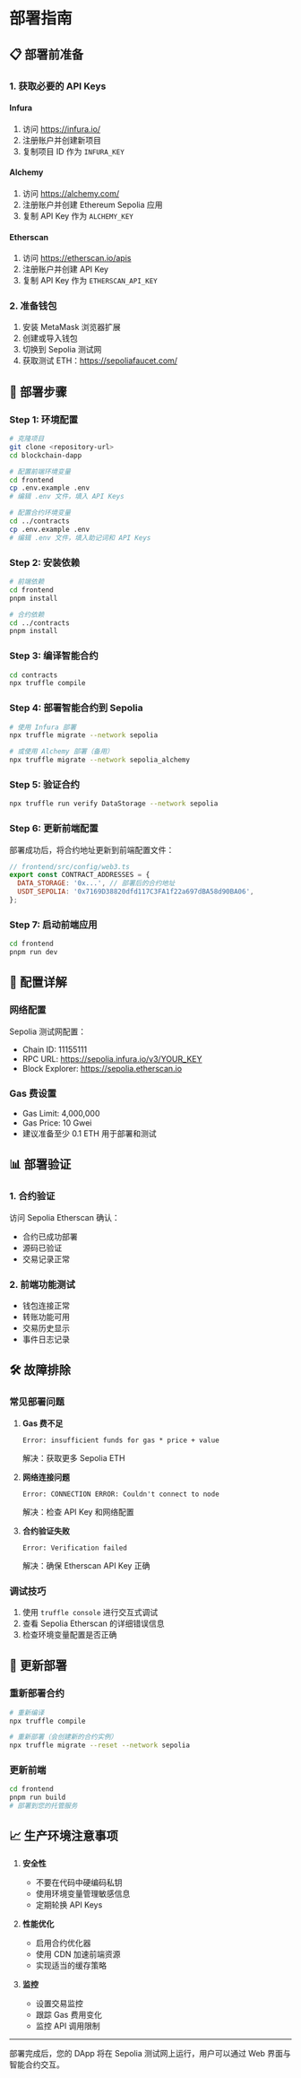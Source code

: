 # 部署指南

## 📋 部署前准备

### 1. 获取必要的 API Keys

#### Infura
1. 访问 https://infura.io/
2. 注册账户并创建新项目
3. 复制项目 ID 作为 `INFURA_KEY`

#### Alchemy
1. 访问 https://alchemy.com/
2. 注册账户并创建 Ethereum Sepolia 应用
3. 复制 API Key 作为 `ALCHEMY_KEY`

#### Etherscan
1. 访问 https://etherscan.io/apis
2. 注册账户并创建 API Key
3. 复制 API Key 作为 `ETHERSCAN_API_KEY`

### 2. 准备钱包

1. 安装 MetaMask 浏览器扩展
2. 创建或导入钱包
3. 切换到 Sepolia 测试网
4. 获取测试 ETH：https://sepoliafaucet.com/

## 🚀 部署步骤

### Step 1: 环境配置

```bash
# 克隆项目
git clone <repository-url>
cd blockchain-dapp

# 配置前端环境变量
cd frontend
cp .env.example .env
# 编辑 .env 文件，填入 API Keys

# 配置合约环境变量
cd ../contracts
cp .env.example .env
# 编辑 .env 文件，填入助记词和 API Keys
```

### Step 2: 安装依赖

```bash
# 前端依赖
cd frontend
pnpm install

# 合约依赖
cd ../contracts
pnpm install
```

### Step 3: 编译智能合约

```bash
cd contracts
npx truffle compile
```

### Step 4: 部署智能合约到 Sepolia

```bash
# 使用 Infura 部署
npx truffle migrate --network sepolia

# 或使用 Alchemy 部署（备用）
npx truffle migrate --network sepolia_alchemy
```

### Step 5: 验证合约

```bash
npx truffle run verify DataStorage --network sepolia
```

### Step 6: 更新前端配置

部署成功后，将合约地址更新到前端配置文件：

```javascript
// frontend/src/config/web3.ts
export const CONTRACT_ADDRESSES = {
  DATA_STORAGE: '0x...', // 部署后的合约地址
  USDT_SEPOLIA: '0x7169D38820dfd117C3FA1f22a697dBA58d90BA06',
};
```

### Step 7: 启动前端应用

```bash
cd frontend
pnpm run dev
```

## 🔧 配置详解

### 网络配置

Sepolia 测试网配置：
- Chain ID: 11155111
- RPC URL: https://sepolia.infura.io/v3/YOUR_KEY
- Block Explorer: https://sepolia.etherscan.io

### Gas 费设置

- Gas Limit: 4,000,000
- Gas Price: 10 Gwei
- 建议准备至少 0.1 ETH 用于部署和测试

## 📊 部署验证

### 1. 合约验证

访问 Sepolia Etherscan 确认：
- 合约已成功部署
- 源码已验证
- 交易记录正常

### 2. 前端功能测试

- 钱包连接正常
- 转账功能可用
- 交易历史显示
- 事件日志记录

## 🛠 故障排除

### 常见部署问题

1. **Gas 费不足**
   ```
   Error: insufficient funds for gas * price + value
   ```
   解决：获取更多 Sepolia ETH

2. **网络连接问题**
   ```
   Error: CONNECTION ERROR: Couldn't connect to node
   ```
   解决：检查 API Key 和网络配置

3. **合约验证失败**
   ```
   Error: Verification failed
   ```
   解决：确保 Etherscan API Key 正确

### 调试技巧

1. 使用 `truffle console` 进行交互式调试
2. 查看 Sepolia Etherscan 的详细错误信息
3. 检查环境变量配置是否正确

## 🔄 更新部署

### 重新部署合约

```bash
# 重新编译
npx truffle compile

# 重新部署（会创建新的合约实例）
npx truffle migrate --reset --network sepolia
```

### 更新前端

```bash
cd frontend
pnpm run build
# 部署到您的托管服务
```

## 📈 生产环境注意事项

1. **安全性**
   - 不要在代码中硬编码私钥
   - 使用环境变量管理敏感信息
   - 定期轮换 API Keys

2. **性能优化**
   - 启用合约优化器
   - 使用 CDN 加速前端资源
   - 实现适当的缓存策略

3. **监控**
   - 设置交易监控
   - 跟踪 Gas 费用变化
   - 监控 API 调用限制

---

部署完成后，您的 DApp 将在 Sepolia 测试网上运行，用户可以通过 Web 界面与智能合约交互。
